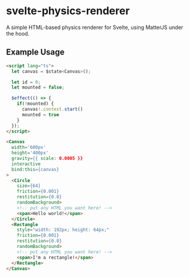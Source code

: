 # svelte-physics-renderer

A simple HTML-based physics renderer for Svelte, using MatterJS under the hood.

## Example Usage

```html
<script lang="ts">
  let canvas = $state<Canvas>();

  let id = 0;
  let mounted = false;

  $effect(() => {
    if(!mounted) {
      canvas!.context.start()
      mounted = true
    }
  });
</script>

<Canvas
  width='600px'
  height='400px'
  gravity={{ scale: 0.0005 }}
  interactive
  bind:this={canvas}
>
  <Circle
    size={64}
    friction={0.001}
    restitution={0.8}
    randomBackground>
    <!-- put any HTML you want here! -->
    <span>Hello world!</span>
  </Circle>
  <Rectangle
    style="width: 192px; height: 64px;"
    friction={0.001}
    restitution={0.8}
    randomBackground>
    <!-- put any HTML you want here! -->
    <span>I'm a rectangle!</span>
  </Rectangle>
</Canvas>
```
